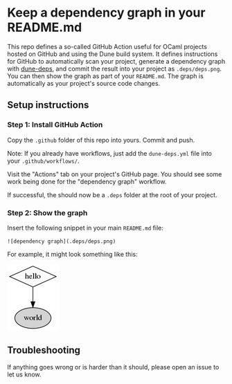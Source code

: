 Keep a dependency graph in your README.md
==

This repo defines a so-called GitHub Action useful for OCaml projects hosted
on GitHub and using the Dune build system. It defines instructions for
GitHub to automatically scan your project, generate a dependency graph
with [dune-deps](https://github.com/mjambon/dune-deps),
and commit the result into your project as `.deps/deps.png`.
You can then show the graph as part of your `README.md`. The graph is
automatically as your project's source code changes.

Setup instructions
--

### Step 1: Install GitHub Action

Copy the `.github` folder of this repo into yours. Commit and push.

Note: If you already have workflows, just add the `dune-deps.yml` file into
your `.github/workflows/`.

Visit the "Actions" tab on your project's GitHub page. You should see
some work being done for the "dependency graph" workflow.

If successful, the should now be a `.deps` folder at the root of your
project.

### Step 2: Show the graph

Insert the following snippet in your main `README.md` file:

```
![dependency graph](.deps/deps.png)
```

For example, it might look something like this:

![dependency graph](.deps/deps.png)

Troubleshooting
--

If anything goes wrong or is harder than it should, please open an
issue to let us know.
